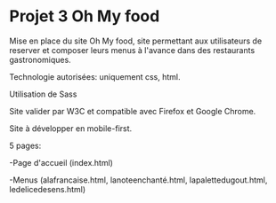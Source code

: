 # Projet 3 Oh My food 

Mise en place du site Oh My food, site permettant aux utilisateurs de reserver et composer leurs menus à l'avance dans des restaurants gastronomiques.

Technologie autorisées: uniquement css, html.

Utilisation de Sass

Site valider par W3C et compatible avec Firefox et Google Chrome.

Site à développer en mobile-first. 

5 pages:

-Page d'accueil (index.html)

-Menus (alafrancaise.html, lanoteenchanté.html, lapalettedugout.html, ledelicedesens.html)


